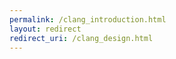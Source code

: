 ```yaml
---
permalink: /clang_introduction.html
layout: redirect
redirect_uri: /clang_design.html
---
```


<!-- clang_introduction.html replaced by clang_design.html, this redirect keeps old links going to the new valid path -->